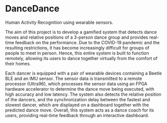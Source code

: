 # DanceDance
Human Activity Recognition using wearable sensors. 

The aim of this project is to develop a gamified system that detects dance moves and relative positions of a 3-person dance group and provides real-time feedback on the performance. 
Due to the COVID-19 pandemic and the resulting restrictions, it has become increasingly difficult for groups of people to meet in person. Hence, this entire system is built to function remotely, allowing its users to dance together virtually from the comfort of their homes. 

Each dancer is equipped with a pair of wearable devices containing a Beetle BLE and an IMU sensor. The sensor data is transmitted to a remote processor (Ultra96), which processes the sensor data using an FPGA hardware accelerator to determine the dance move being executed, 
with high accuracy and low latency. The system also detects the relative position of the dancers, and the synchronization delay between the fastest and slowest dancer, which are displayed on a dashboard together with the predicted dance move. 
Overall, this system acts as a dance coach for its users, providing real-time feedback through an interactive dashboard. 



